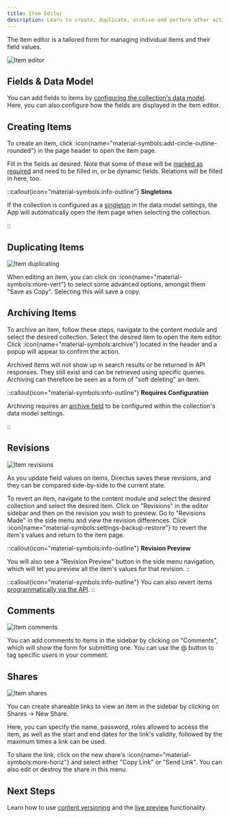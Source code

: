 ```yaml
---
title: Item Editor
description: Learn to create, duplicate, archive and perform other actions with items using Directus.
---
```


The item editor is a tailored form for managing individual items and their field values.

![Item editor](/img/e60b0053-7588-432c-830e-453fb429b10b.webp)

## Fields & Data Model

You can add fields to items by [configuring the collection's data model](/guides/data-model/fields). Here, you can also configure how the fields are displayed in the item editor.

## Creating Items

To create an item, click :icon{name="material-symbols:add-circle-outline-rounded"} in the page header to open the item page.

Fill in the fields as desired. Note that some of these will be [marked as required](/guides/data-model/fields) and need to be filled in, or be dynamic fields. Relations will be filled in here, too.

::callout{icon="material-symbols:info-outline"}
**Singletons**  

If the collection is configured as a [singleton](/guides/data-model/collections) in the data model
settings, the App will automatically open the item page when selecting the collection.

::

## Duplicating Items

![Item duplicating](/img/3ac21f31-a1e0-4506-a2cc-86a3682d4bf6.webp)

When editing an item, you can click on :icon{name="material-symbols:more-vert"} to select some advanced options, amongst them "Save as Copy". Selecting this will save a copy.

## Archiving Items

To archive an item, follow these steps, navigate to the content module and select the desired collection. Select the desired item to open the item editor. Click :icon{name="material-symbols:archive"} located in the header and a popup will appear to confirm the action.

Archived items will not show up in search results or be returned in API responses. They still exist and can be retrieved using specific queries. Archiving can therefore be seen as a form of "soft deleting" an item.

::callout{icon="material-symbols:info-outline"}
**Requires Configuration**  

Archiving requires an [archive field](/guides/data-model/collections) to be configured within the collection's data model
settings.

::

## Revisions

![Item revisions](/img/453e00b9-6cda-4dea-a3a8-14f5686e6564.webp)

As you update field values on items, Directus saves these revisions, and they can be compared side-by-side to the current state.

To revert an item, navigate to the content module and select the desired collection and select the desired item. Click on "Revisions" in the editor sidebar and then on the revision you wish to preview. Go to "Revisions Made" in the side menu and view the revision differences. Click :icon{name="material-symbols:settings-backup-restore"} to revert the item's values and return to the item page.

::callout{icon="material-symbols:info-outline"}
**Revision Preview**  

You will also see a "Revision Preview" button in the side menu navigation, which will let you preview all the item's
values for that revision.
::

::callout{icon="material-symbols:info-outline"}
You can also revert items [programmatically via the API](/api/revisions).
::

## Comments

![Item comments](/img/453e00b9-6cda-4dea-a3a8-14f5686e6564.webp)

You can add comments to items in the sidebar by clicking on "Comments", which will show the form for submitting one. You can use the @ button to tag specific users in your comment.

## Shares

![Item shares](/img/1ff83c92-0eb7-4cf5-a6ec-ff96801cf38c.webp)

You can create shareable links to view an item in the sidebar by clicking on Shares -> New Share.

Here, you can specify the name, password, roles allowed to access the item, as well as the start and end dates for the link's validity, followed by the maximum times a link can be used.

To share the link, click on the new share's :icon{name="material-symbols:more-horiz"} and select either "Copy Link" or "Send Link". You can also edit or destroy the share in this menu.

## Next Steps

Learn how to use [content versioning](/guides/content/content-versioning) and the [live preview](/guides/content/live-preview) functionality.

